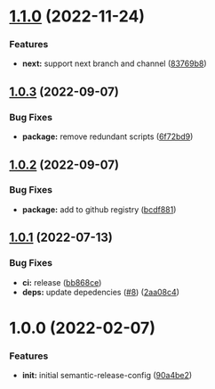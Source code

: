 # [1.1.0](https://github.com/5app/semantic-release-config/compare/v1.0.3...v1.1.0) (2022-11-24)


### Features

* **next:** support next branch and channel ([83769b8](https://github.com/5app/semantic-release-config/commit/83769b8eb26d86e746a8fcaada23329bb6c36898))

## [1.0.3](https://github.com/5app/semantic-release-config/compare/v1.0.2...v1.0.3) (2022-09-07)


### Bug Fixes

* **package:** remove redundant scripts ([6f72bd9](https://github.com/5app/semantic-release-config/commit/6f72bd9e3589e2b9a8d933ebbe1b293ff4a2cdc3))

## [1.0.2](https://github.com/5app/semantic-release-config/compare/v1.0.1...v1.0.2) (2022-09-07)


### Bug Fixes

* **package:** add to github registry ([bcdf881](https://github.com/5app/semantic-release-config/commit/bcdf881e0bddd65d24aba9942eb86842f0d7e9df))

## [1.0.1](https://github.com/5app/semantic-release-config/compare/v1.0.0...v1.0.1) (2022-07-13)


### Bug Fixes

* **ci:** release ([bb868ce](https://github.com/5app/semantic-release-config/commit/bb868ce6d7afd90973e5634376ab54558a052509))
* **deps:** update depedencies ([#8](https://github.com/5app/semantic-release-config/issues/8)) ([2aa08c4](https://github.com/5app/semantic-release-config/commit/2aa08c40206c9163a5cec431e7fc050e567cc1fe))

# 1.0.0 (2022-02-07)


### Features

* **init:** initial semantic-release-config ([90a4be2](https://github.com/5app/semantic-release-config/commit/90a4be29ed61d3e8a5b1392c015b5054f0672444))
